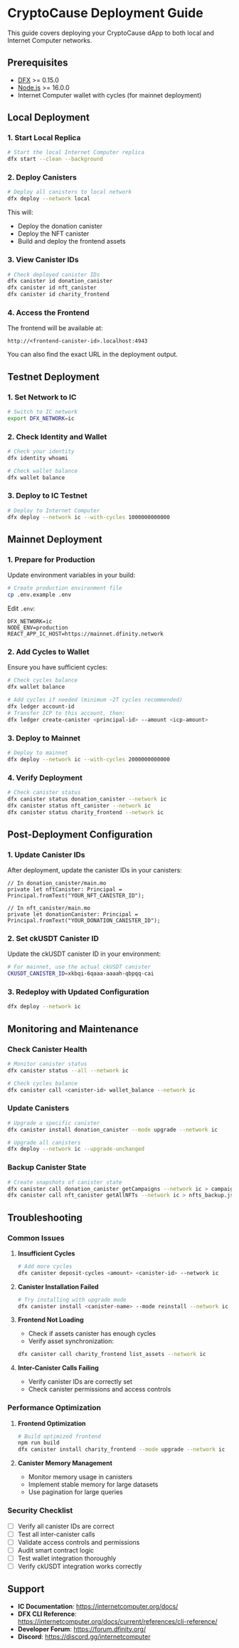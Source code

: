 # CryptoCause Deployment Guide

This guide covers deploying your CryptoCause dApp to both local and Internet Computer networks.

## Prerequisites

- [DFX](https://internetcomputer.org/docs/current/developer-docs/setup/install/) >= 0.15.0
- [Node.js](https://nodejs.org/) >= 16.0.0
- Internet Computer wallet with cycles (for mainnet deployment)

## Local Deployment

### 1. Start Local Replica

```bash
# Start the local Internet Computer replica
dfx start --clean --background
```

### 2. Deploy Canisters

```bash
# Deploy all canisters to local network
dfx deploy --network local
```

This will:
- Deploy the donation canister
- Deploy the NFT canister  
- Build and deploy the frontend assets

### 3. View Canister IDs

```bash
# Check deployed canister IDs
dfx canister id donation_canister
dfx canister id nft_canister
dfx canister id charity_frontend
```

### 4. Access the Frontend

The frontend will be available at:
```
http://<frontend-canister-id>.localhost:4943
```

You can also find the exact URL in the deployment output.

## Testnet Deployment

### 1. Set Network to IC

```bash
# Switch to IC network
export DFX_NETWORK=ic
```

### 2. Check Identity and Wallet

```bash
# Check your identity
dfx identity whoami

# Check wallet balance
dfx wallet balance
```

### 3. Deploy to IC Testnet

```bash
# Deploy to Internet Computer
dfx deploy --network ic --with-cycles 1000000000000
```

## Mainnet Deployment

### 1. Prepare for Production

Update environment variables in your build:
```bash
# Create production environment file
cp .env.example .env
```

Edit `.env`:
```
DFX_NETWORK=ic
NODE_ENV=production
REACT_APP_IC_HOST=https://mainnet.dfinity.network
```

### 2. Add Cycles to Wallet

Ensure you have sufficient cycles:
```bash
# Check cycles balance
dfx wallet balance

# Add cycles if needed (minimum ~2T cycles recommended)
dfx ledger account-id
# Transfer ICP to this account, then:
dfx ledger create-canister <principal-id> --amount <icp-amount>
```

### 3. Deploy to Mainnet

```bash
# Deploy to mainnet
dfx deploy --network ic --with-cycles 2000000000000
```

### 4. Verify Deployment

```bash
# Check canister status
dfx canister status donation_canister --network ic
dfx canister status nft_canister --network ic
dfx canister status charity_frontend --network ic
```

## Post-Deployment Configuration

### 1. Update Canister IDs

After deployment, update the canister IDs in your canisters:

```motoko
// In donation_canister/main.mo
private let nftCanister: Principal = Principal.fromText("YOUR_NFT_CANISTER_ID");
```

```motoko
// In nft_canister/main.mo  
private let donationCanister: Principal = Principal.fromText("YOUR_DONATION_CANISTER_ID");
```

### 2. Set ckUSDT Canister ID

Update the ckUSDT canister ID in your environment:
```bash
# For mainnet, use the actual ckUSDT canister
CKUSDT_CANISTER_ID=xkbqi-6qaaa-aaaah-qbpqq-cai
```

### 3. Redeploy with Updated Configuration

```bash
dfx deploy --network ic
```

## Monitoring and Maintenance

### Check Canister Health

```bash
# Monitor canister status
dfx canister status --all --network ic

# Check cycles balance
dfx canister call <canister-id> wallet_balance --network ic
```

### Update Canisters

```bash
# Upgrade a specific canister
dfx canister install donation_canister --mode upgrade --network ic

# Upgrade all canisters
dfx deploy --network ic --upgrade-unchanged
```

### Backup Canister State

```bash
# Create snapshots of canister state
dfx canister call donation_canister getCampaigns --network ic > campaigns_backup.json
dfx canister call nft_canister getAllNFTs --network ic > nfts_backup.json
```

## Troubleshooting

### Common Issues

1. **Insufficient Cycles**
   ```bash
   # Add more cycles
   dfx canister deposit-cycles <amount> <canister-id> --network ic
   ```

2. **Canister Installation Failed**
   ```bash
   # Try installing with upgrade mode
   dfx canister install <canister-name> --mode reinstall --network ic
   ```

3. **Frontend Not Loading**
   - Check if assets canister has enough cycles
   - Verify asset synchronization:
   ```bash
   dfx canister call charity_frontend list_assets --network ic
   ```

4. **Inter-Canister Calls Failing**
   - Verify canister IDs are correctly set
   - Check canister permissions and access controls

### Performance Optimization

1. **Frontend Optimization**
   ```bash
   # Build optimized frontend
   npm run build
   dfx canister install charity_frontend --mode upgrade --network ic
   ```

2. **Canister Memory Management**
   - Monitor memory usage in canisters
   - Implement stable memory for large datasets
   - Use pagination for large queries

### Security Checklist

- [ ] Verify all canister IDs are correct
- [ ] Test all inter-canister calls
- [ ] Validate access controls and permissions
- [ ] Audit smart contract logic
- [ ] Test wallet integration thoroughly
- [ ] Verify ckUSDT integration works correctly

## Support

- **IC Documentation**: https://internetcomputer.org/docs/
- **DFX CLI Reference**: https://internetcomputer.org/docs/current/references/cli-reference/
- **Developer Forum**: https://forum.dfinity.org/
- **Discord**: https://discord.gg/internetcomputer
